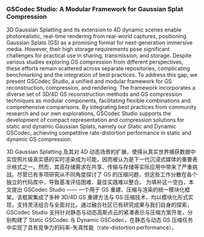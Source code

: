 ### GSCodec Studio: A Modular Framework for Gaussian Splat Compression

3D Gaussian Splatting and its extension to 4D dynamic scenes enable photorealistic, real-time rendering from real-world captures, positioning Gaussian Splats (GS) as a promising format for next-generation immersive media. However, their high storage requirements pose significant challenges for practical use in sharing, transmission, and storage. Despite various studies exploring GS compression from different perspectives, these efforts remain scattered across separate repositories, complicating benchmarking and the integration of best practices. To address this gap, we present GSCodec Studio, a unified and modular framework for GS reconstruction, compression, and rendering. The framework incorporates a diverse set of 3D/4D GS reconstruction methods and GS compression techniques as modular components, facilitating flexible combinations and comprehensive comparisons. By integrating best practices from community research and our own explorations, GSCodec Studio supports the development of compact representation and compression solutions for static and dynamic Gaussian Splats, namely our Static and Dynamic GSCodec, achieving competitive rate-distortion performance in static and dynamic GS compression.

3D Gaussian Splatting 及其对 4D 动态场景的扩展，使得从真实世界捕获数据中实现照片级真实感的实时渲染成为可能，因而被认为是下一代沉浸式媒体的重要表示格式之一。然而，其高存储需求在共享、传输与存储等实际应用中带来了严重挑战。尽管已有多项研究从不同角度探讨了 GS 的压缩问题，但这些工作分散在各个独立的代码库中，导致基准评估困难、最佳实践难以整合。
为填补这一空白，本文提出 GSCodec Studio —— 一个用于 GS 重建、压缩与渲染的统一模块化框架。该框架集成了多种 3D/4D GS 重建方法与 GS 压缩技术，均以模块化形式实现，支持灵活组合与全面对比。通过融合社区已有研究成果与我们自身的探索，GSCodec Studio 支持针对静态与动态高斯点云的紧凑表示与压缩方案开发，分别构建了 Static GSCodec 与 Dynamic GSCodec，在静态与动态 GS 压缩任务中实现了具有竞争力的码率-失真性能（rate-distortion performance）。

